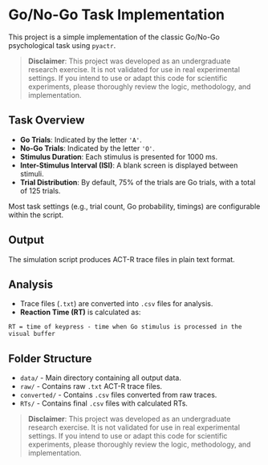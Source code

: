 # Go/No-Go Task Implementation

This project is a simple implementation of the classic Go/No-Go psychological task using `pyactr`.

> **Disclaimer**: This project was developed as an undergraduate research exercise. It is not validated for use in real experimental settings. If you intend to use or adapt this code for scientific experiments, please thoroughly review the logic, methodology, and implementation.

## Task Overview

- **Go Trials**: Indicated by the letter `'A'`.
- **No-Go Trials**: Indicated by the letter `'O'`.
- **Stimulus Duration**: Each stimulus is presented for 1000 ms.
- **Inter-Stimulus Interval (ISI)**: A blank screen is displayed between stimuli.
- **Trial Distribution**: By default, 75% of the trials are Go trials, with a total of 125 trials.

Most task settings (e.g., trial count, Go probability, timings) are configurable within the script.

## Output

The simulation script produces ACT-R trace files in plain text format.

## Analysis

- Trace files (`.txt`) are converted into `.csv` files for analysis.
- **Reaction Time (RT)** is calculated as:

```
RT = time of keypress - time when Go stimulus is processed in the visual buffer
```

## Folder Structure

- `data/` - Main directory containing all output data.
- `raw/` - Contains raw `.txt` ACT-R trace files.
- `converted/` - Contains `.csv` files converted from raw traces.
- `RTs/` - Contains final `.csv` files with calculated RTs.

> **Disclaimer**: This project was developed as an undergraduate research exercise. It is not validated for use in real experimental settings. If you intend to use or adapt this code for scientific experiments, please thoroughly review the logic, methodology, and implementation.


